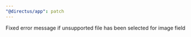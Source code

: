 ```yaml
---
"@directus/app": patch
---
```


Fixed error message if unsupported file has been selected for image field
